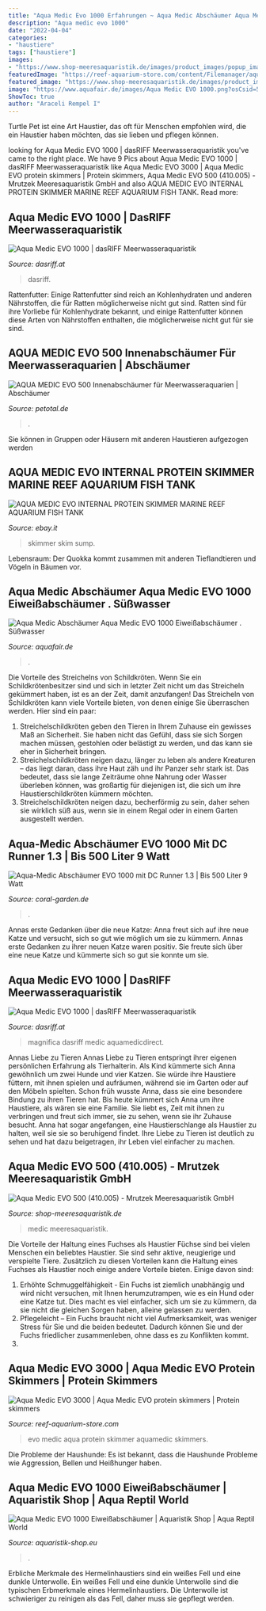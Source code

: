 ```yaml
---
title: "Aqua Medic Evo 1000 Erfahrungen ~ Aqua Medic Abschäumer Aqua Medic Evo 1000 Eiweißabschäumer . Süßwasser"
description: "Aqua medic evo 1000"
date: "2022-04-04"
categories:
- "haustiere"
tags: ["haustiere"]
images:
- "https://www.shop-meeresaquaristik.de/images/product_images/popup_images/15713_3.jpg"
featuredImage: "https://reef-aquarium-store.com/content/Filemanager/aqua-medic-evo-3000.jpg_April-30-2019-1021pm.jpg"
featured_image: "https://www.shop-meeresaquaristik.de/images/product_images/popup_images/15713_3.jpg"
image: "https://www.aquafair.de/images/Aqua Medic EVO 1000.png?osCsid=566b0d63dc9c95c70edd9d809e4e82ca"
ShowToc: true
author: "Araceli Rempel I"
---
```



Turtle Pet ist eine Art Haustier, das oft für Menschen empfohlen wird, die ein Haustier haben möchten, das sie lieben und pflegen können.

	

		
looking for Aqua Medic EVO 1000 | dasRIFF Meerwasseraquaristik you've came to the right place. We have 9 Pics about Aqua Medic EVO 1000 | dasRIFF Meerwasseraquaristik like Aqua Medic EVO 3000 | Aqua Medic EVO protein skimmers | Protein skimmers, Aqua Medic EVO 500 (410.005) - Mrutzek Meeresaquaristik GmbH and also AQUA MEDIC EVO INTERNAL PROTEIN SKIMMER MARINE REEF AQUARIUM FISH TANK. Read more:
		
    
## Aqua Medic EVO 1000 | DasRIFF Meerwasseraquaristik

<img loading=lazy src="https://dasriff.at/wp-content/uploads/2017/07/h_EVO1000_16111524580.png" onerror="this.onerror=null;this.src='https://tse4.mm.bing.net/th?id=OIP.FcGuFsUEaR0Kw5TzYuJHtAHaHM&amp;pid=15.1';" alt="Aqua Medic EVO 1000 | dasRIFF Meerwasseraquaristik">

_Source: dasriff.at_

>dasriff. 

	

Rattenfutter: Einige Rattenfutter sind reich an Kohlenhydraten und anderen Nährstoffen, die für Ratten möglicherweise nicht gut sind.
Ratten sind für ihre Vorliebe für Kohlenhydrate bekannt, und einige Rattenfutter können diese Arten von Nährstoffen enthalten, die möglicherweise nicht gut für sie sind.

    
## AQUA MEDIC EVO 500 Innenabschäumer Für Meerwasseraquarien | Abschäumer

<img loading=lazy src="https://www.petcdn.de/media/image/84/8e/d6/aqua-medic-evo-500-innenabschaumer-fur-meerwasseraquarien-40259011419557RVFI8kGlUgfN.jpg" onerror="this.onerror=null;this.src='https://tse2.mm.bing.net/th?id=OIP.r2FrFPpx35sTfIF1EQQVowHaHa&amp;pid=15.1';" alt="AQUA MEDIC EVO 500 Innenabschäumer für Meerwasseraquarien | Abschäumer">

_Source: petotal.de_

>. 

	

Sie können in Gruppen oder Häusern mit anderen Haustieren aufgezogen werden

    
## AQUA MEDIC EVO INTERNAL PROTEIN SKIMMER MARINE REEF AQUARIUM FISH TANK

<img loading=lazy src="https://storefeederimages.blob.core.windows.net/aquacadabra2/Products/87ecbf68-eb72-4943-a31d-1f9cec0a6796/Full/f3xgfnlk1lu.jpg" onerror="this.onerror=null;this.src='https://tse3.mm.bing.net/th?id=OIP.Li4YJVJjONkT4Yof1oiwngHaJ4&amp;pid=15.1';" alt="AQUA MEDIC EVO INTERNAL PROTEIN SKIMMER MARINE REEF AQUARIUM FISH TANK">

_Source: ebay.it_

>skimmer skim sump. 

	

Lebensraum: Der Quokka kommt zusammen mit anderen Tieflandtieren und Vögeln in Bäumen vor.

    
## Aqua Medic Abschäumer Aqua Medic EVO 1000 Eiweißabschäumer . Süßwasser

<img loading=lazy src="https://www.aquafair.de/images/Aqua Medic EVO 1000.png?osCsid=566b0d63dc9c95c70edd9d809e4e82ca" onerror="this.onerror=null;this.src='https://tse4.mm.bing.net/th?id=OIP.agKDrsnCP86ioNWjYNPcoAHaHa&amp;pid=15.1';" alt="Aqua Medic Abschäumer Aqua Medic EVO 1000 Eiweißabschäumer . Süßwasser">

_Source: aquafair.de_

>. 

	

Die Vorteile des Streichelns von Schildkröten.
Wenn Sie ein Schildkrötenbesitzer sind und sich in letzter Zeit nicht um das Streicheln gekümmert haben, ist es an der Zeit, damit anzufangen! Das Streicheln von Schildkröten kann viele Vorteile bieten, von denen einige Sie überraschen werden. Hier sind ein paar:
1) Streichelschildkröten geben den Tieren in Ihrem Zuhause ein gewisses Maß an Sicherheit. Sie haben nicht das Gefühl, dass sie sich Sorgen machen müssen, gestohlen oder belästigt zu werden, und das kann sie eher in Sicherheit bringen.
2) Streichelschildkröten neigen dazu, länger zu leben als andere Kreaturen – das liegt daran, dass ihre Haut zäh und ihr Panzer sehr stark ist. Das bedeutet, dass sie lange Zeiträume ohne Nahrung oder Wasser überleben können, was großartig für diejenigen ist, die sich um ihre Haustierschildkröten kümmern möchten.
3) Streichelschildkröten neigen dazu, becherförmig zu sein, daher sehen sie wirklich süß aus, wenn sie in einem Regal oder in einem Garten ausgestellt werden.

    
## Aqua-Medic Abschäumer EVO 1000 Mit DC Runner 1.3 | Bis 500 Liter 9 Watt

<img loading=lazy src="https://coral-garden.de/media/image/57/a1/bc/abschaeumer-aqua-medic-evo-1000-1-3.jpg" onerror="this.onerror=null;this.src='https://tse1.mm.bing.net/th?id=OIP.Rrh22lSuxTf8S7aPnxuK6QHaHa&amp;pid=15.1';" alt="Aqua-Medic Abschäumer EVO 1000 mit DC Runner 1.3 | Bis 500 Liter 9 Watt">

_Source: coral-garden.de_

>. 

	

Annas erste Gedanken über die neue Katze: Anna freut sich auf ihre neue Katze und versucht, sich so gut wie möglich um sie zu kümmern.
Annas erste Gedanken zu ihrer neuen Katze waren positiv. Sie freute sich über eine neue Katze und kümmerte sich so gut sie konnte um sie.

    
## Aqua Medic EVO 1000 | DasRIFF Meerwasseraquaristik

<img loading=lazy src="https://dasriff.at/wp-content/uploads/2017/07/h_EVO1000_16111525150-768x1488.png" onerror="this.onerror=null;this.src='https://tse3.mm.bing.net/th?id=OIP.CQrJ0ZoZaSuJHMeyDB-CSAHaOW&amp;pid=15.1';" alt="Aqua Medic EVO 1000 | dasRIFF Meerwasseraquaristik">

_Source: dasriff.at_

>magnifica dasriff medic aquamedicdirect. 

	

Annas Liebe zu Tieren
Annas Liebe zu Tieren entspringt ihrer eigenen persönlichen Erfahrung als Tierhalterin. Als Kind kümmerte sich Anna gewöhnlich um zwei Hunde und vier Katzen. Sie würde ihre Haustiere füttern, mit ihnen spielen und aufräumen, während sie im Garten oder auf den Möbeln spielten. Schon früh wusste Anna, dass sie eine besondere Bindung zu ihren Tieren hat.
Bis heute kümmert sich Anna um ihre Haustiere, als wären sie eine Familie. Sie liebt es, Zeit mit ihnen zu verbringen und freut sich immer, sie zu sehen, wenn sie ihr Zuhause besucht. Anna hat sogar angefangen, eine Haustierschlange als Haustier zu halten, weil sie sie so beruhigend findet. Ihre Liebe zu Tieren ist deutlich zu sehen und hat dazu beigetragen, ihr Leben viel einfacher zu machen.

    
## Aqua Medic EVO 500 (410.005) - Mrutzek Meeresaquaristik GmbH

<img loading=lazy src="https://www.shop-meeresaquaristik.de/images/product_images/popup_images/15713_3.jpg" onerror="this.onerror=null;this.src='https://tse4.mm.bing.net/th?id=OIP.-1Dyus7YA9yGdmxynf-1EQHaHa&amp;pid=15.1';" alt="Aqua Medic EVO 500 (410.005) - Mrutzek Meeresaquaristik GmbH">

_Source: shop-meeresaquaristik.de_

>medic meeresaquaristik. 

	

Die Vorteile der Haltung eines Fuchses als Haustier
Füchse sind bei vielen Menschen ein beliebtes Haustier. Sie sind sehr aktive, neugierige und verspielte Tiere. Zusätzlich zu diesen Vorteilen kann die Haltung eines Fuchses als Haustier noch einige andere Vorteile bieten. Einige davon sind:
1. Erhöhte Schmuggelfähigkeit - Ein Fuchs ist ziemlich unabhängig und wird nicht versuchen, mit Ihnen herumzutrampen, wie es ein Hund oder eine Katze tut. Dies macht es viel einfacher, sich um sie zu kümmern, da sie nicht die gleichen Sorgen haben, alleine gelassen zu werden.
2. Pflegeleicht – Ein Fuchs braucht nicht viel Aufmerksamkeit, was weniger Stress für Sie und die beiden bedeutet. Dadurch können Sie und der Fuchs friedlicher zusammenleben, ohne dass es zu Konflikten kommt.
3.

    
## Aqua Medic EVO 3000 | Aqua Medic EVO Protein Skimmers | Protein Skimmers

<img loading=lazy src="https://reef-aquarium-store.com/content/Filemanager/aqua-medic-evo-3000.jpg_April-30-2019-1021pm.jpg" onerror="this.onerror=null;this.src='https://tse1.mm.bing.net/th?id=OIP.XJ6EU-RyzSbu9HGHGr3W2AHaHa&amp;pid=15.1';" alt="Aqua Medic EVO 3000 | Aqua Medic EVO protein skimmers | Protein skimmers">

_Source: reef-aquarium-store.com_

>evo medic aqua protein skimmer aquamedic skimmers. 

	

Die Probleme der Haushunde: Es ist bekannt, dass die Haushunde Probleme wie Aggression, Bellen und Heißhunger haben.

    
## Aqua Medic EVO 1000 Eiweißabschäumer | Aquaristik Shop | Aqua Reptil World

<img loading=lazy src="https://aquaristik-shop.eu/media/image/69/ed/20/aqua-medic-evo-1000-29468-2202.jpg" onerror="this.onerror=null;this.src='https://tse4.mm.bing.net/th?id=OIP.Aw9WLS4zrnJS_NA__oF7XQHaHa&amp;pid=15.1';" alt="Aqua Medic EVO 1000 Eiweißabschäumer | Aquaristik Shop | Aqua Reptil World">

_Source: aquaristik-shop.eu_

>. 

	

Erbliche Merkmale des Hermelinhaustiers sind ein weißes Fell und eine dunkle Unterwolle.
Ein weißes Fell und eine dunkle Unterwolle sind die typischen Erbmerkmale eines Hermelinhaustiers. Die Unterwolle ist schwieriger zu reinigen als das Fell, daher muss sie gepflegt werden.

